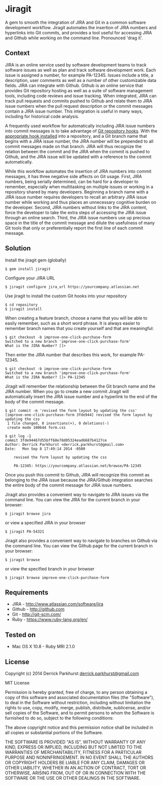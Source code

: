 # Jiragit

  A gem to smooth the integration of JIRA and Git in a common software development workflow. Jiragit automates the insertion of JIRA numbers and hyperlinks into Git commits, and provides a tool useful for accessing JIRA and Github while working on the command line. Pronounced 'drag it'.

## Context

  JIRA is an online service used by software development teams to track software issues as well as plan and track software development work. Each issue is assigned a number, for example PA-12345. Issues include a title, a description, user comments as well as a number of other customizable data fields. JIRA can integrate with Github. Github is an online service that provides Git repository hosting as well as a suite of software management tools, including code reviews and issue tracking. When integrated, JIRA can track pull requests and commits pushed to Github and relate them to JIRA issue numbers when the pull request description or the commit messages contain a JIRA issue number. This integration is useful in many ways, including for historical code analysis.

  A frequently used workflow for automatically including JIRA issue numbers into commit messages is to take advantage of [Git repository hooks](http://git-scm.com/book/en/Customizing-Git-Git-Hooks). With the [appropriate hook installed](https://bitbucket.org/tpettersen/prepare-commit-msg-jira) into a repository, and a Git branch name that begins with a JIRA issue number, the JIRA number will be prepended to all commit messages made on that branch. JIRA will thus recognize the relation between the commit and the JIRA when the commit is pushed to Github, and the JIRA issue will be updated with a reference to the commit automatically.

  While this workflow automates the insertion of JIRA numbers into commit messages, it has three negative side affects on Git usage. First, JIRA numbers, being serially determined, can be hard for a developer to remember, especially when multitasking on multiple issues or working in a repository shared by many developers. Beginning a branch name with a JIRA issue number requires developers to recall an arbitrary JIRA issue number while working and thus places an unnecessary cognitive burden on the developer. Second, JIRA numbers without links to the JIRA content, force the developer to take the extra steps of accessing the JIRA issue through an online search. Third, the JIRA issue numbers use up precious space in the title of the commit message and dilute the usefulness of many Git tools that only or preferentially report the first line of each commit message.

## Solution

Install the jiragit gem (globally)
```
$ gem install jiragit
```
Configure your JIRA URL
```
$ jiragit configure jira_url https://yourcompany.atlassian.net
```
Use jiragit to install the custom Git hooks into your repository
```
$ cd repository
$ jiragit install
```
When creating a feature branch, choose a name that you will be able to easily remember, such as a short word phrase. It is always easier to remember branch names that you create yourself and that are meaningful:
```
$ git checkout -b improve-one-click-purchase-form
Switched to a new branch 'improve-one-click-purchase-form'
What is the JIRA Number? []>
```
Then enter the JIRA number that describes this work, for example PA-12345.
```
$ git checkout -b improve-one-click-purchase-form
Switched to a new branch 'improve-one-click-purchase-form'
What is the JIRA Number? []> PA-12345
```
Jiragit will remember the relationship between the Git branch name and the JIRA number. When you go to create a new commit Jiragit will automiatically insert
the JIRA issue number and a hyperlink to the end of the body of the commit message.
```
$ git commit -m 'revised the form layout by updating the css'
[improve-one-click-purchase-form 3fde944] revised the form layout by updating the css
 1 file changed, 0 insertions(+), 0 deletions(-)
 create mode 100644 form.css

$ git log -1
commit 3fde94467d55bff68e78d05324ead6687b4127ce
Author: Derrick Parkhurst <derrick.parkhurst@gmail.com>
Date:   Mon Sep 8 17:49:14 2014 -0500

    revised the form layout by updating the css

    PA-12345: https://yourcompany.atlassian.net/browse/PA-12345

```
Once you push this commit to Github, JIRA will recognize this commit as belonging to the JIRA issue because the JIRA/Github integration searches the entire body of the commit message for JIRA issue numbers.

Jiragit also provides a convenient way to navigate to JIRA issues via the command line. You can view the JIRA for the current branch in your browser:
```
$ jiragit browse jira
```
or view a specified JIRA in your browser
```
$ jiragit PA-54321
```

Jiragit also provides a convenient way to navigate to branches on Github via the command line. You can view the Github page for the current branch in your browser:
```
$ jiragit browse
```
or view the specified branch in your browser
```
$ jiragit browse improve-one-click-purchase-form
```

## Requirements

* JIRA - http://www.atlassian.com/software/jira
* Github - http://github.com
* Git - http://git-scm.com/
* Ruby - https://www.ruby-lang.org/en/

## Tested on

* Mac OS X 10.8 - Ruby MRI 2.1.0

## License

Copyright (c) 2014 Derrick Parkhurst derrick.parkhurst@gmail.com

MIT License

Permission is hereby granted, free of charge, to any person obtaining
a copy of this software and associated documentation files (the
"Software"), to deal in the Software without restriction, including
without limitation the rights to use, copy, modify, merge, publish,
distribute, sublicense, and/or sell copies of the Software, and to
permit persons to whom the Software is furnished to do so, subject to
the following conditions:

The above copyright notice and this permission notice shall be
included in all copies or substantial portions of the Software.

THE SOFTWARE IS PROVIDED "AS IS", WITHOUT WARRANTY OF ANY KIND,
EXPRESS OR IMPLIED, INCLUDING BUT NOT LIMITED TO THE WARRANTIES OF
MERCHANTABILITY, FITNESS FOR A PARTICULAR PURPOSE AND
NONINFRINGEMENT. IN NO EVENT SHALL THE AUTHORS OR COPYRIGHT HOLDERS BE
LIABLE FOR ANY CLAIM, DAMAGES OR OTHER LIABILITY, WHETHER IN AN ACTION
OF CONTRACT, TORT OR OTHERWISE, ARISING FROM, OUT OF OR IN CONNECTION
WITH THE SOFTWARE OR THE USE OR OTHER DEALINGS IN THE SOFTWARE.

